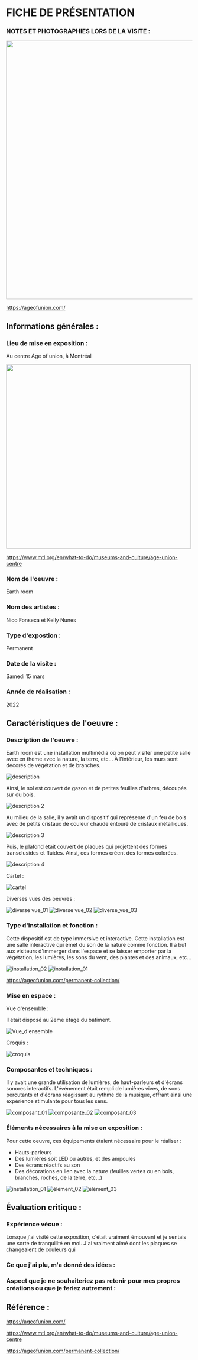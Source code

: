 # FICHE DE PRÉSENTATION


### NOTES ET PHOTOGRAPHIES LORS DE LA VISITE : 

<img src="https://github.com/MeenaAtai/H24_V11_inspirations_ATAI/assets/143361141/a62421d4-c3f6-4e18-be49-db99f387575e" width="700px">

https://ageofunion.com/

## Informations générales :

### Lieu de mise en exposition :

Au centre Age of union, à Montréal

<img src="https://github.com/MeenaAtai/H24_V11_inspirations_ATAI/assets/143361141/adb6e470-b2fd-4497-b02a-bbaeed57396a" width="500px">

https://www.mtl.org/en/what-to-do/museums-and-culture/age-union-centre

### Nom de l'oeuvre :

Earth room

### Nom des artistes :

Nico Fonseca et Kelly Nunes

### Type d'expostion :

Permanent

### Date de la visite :

Samedi 15 mars

### Année de réalisation :

2022

## Caractéristiques de l'oeuvre :

### Description de l'oeuvre :

Earth room est une installation multimédia où on peut visiter une petite salle avec en thème avec la nature, la terre, etc... 
À l'intérieur, les murs sont decorés de végétation et de branches. 

![description](https://github.com/MeenaAtai/H24_V11_inspirations_ATAI/assets/143361141/595a5743-c92d-4e09-800b-50f122172868)

Ainsi, le sol est couvert de gazon et de petites feuilles d'arbres, découpés sur du bois. 

![description 2](https://github.com/MeenaAtai/H24_V11_inspirations_ATAI/assets/143361141/b37d8d28-8e31-4aeb-9665-c28b12b48e41)

Au milieu de la salle, il y avait un dispositif qui représente d'un feu de bois avec de petits cristaux de couleur chaude entouré de cristaux métalliques.

![description 3](https://github.com/MeenaAtai/H24_V11_inspirations_ATAI/assets/143361141/cf747227-917a-40f7-a1dc-cb04dfebf26c)

Puis, le plafond était couvert de plaques qui projettent des formes transclusides et fluides. Ainsi, ces formes créent des formes colorées.

![description 4](https://github.com/MeenaAtai/H24_V11_inspirations_ATAI/assets/143361141/0a6a2d80-f302-43f2-9c15-0e3a24260ff4)

Cartel :

![cartel](https://github.com/MeenaAtai/H24_V11_inspirations_ATAI/assets/143361141/599bb788-e8ef-4f7e-8bef-ca1885c9f189)

Diverses vues des oeuvres :

![diverse vue_01](https://github.com/MeenaAtai/H24_V11_inspirations_ATAI/assets/143361141/f1f6938b-8352-4886-81b2-e83e304e8071)
![diverse vue_02](https://github.com/MeenaAtai/H24_V11_inspirations_ATAI/assets/143361141/631098f5-b8a9-451f-968b-7515dc7da594)
![diverse_vue_03](https://github.com/MeenaAtai/H24_V11_inspirations_ATAI/assets/143361141/1d4747e1-d661-4a9b-aa0a-8d6b78d87297)


### Type d'installation et fonction :

Cette dispositif est de type immersive et interactive. Cette installation est une salle interactive qui émet du son de la nature comme fonction. Il a but aux visiteurs d'immerger dans l'espace  et se laisser emporter par la végétation, les lumières, les sons du vent, des plantes et des animaux, etc...

![installation_02](https://github.com/MeenaAtai/H24_V11_inspirations_ATAI/assets/143361141/b512ff7c-a096-40d3-b1b4-cf1cfb3cdb52)
![installation_01](https://github.com/MeenaAtai/H24_V11_inspirations_ATAI/assets/143361141/0f544ebb-c9a8-4c29-a7f5-9292dbf9c756)

https://ageofunion.com/permanent-collection/

### Mise en espace :

Vue d'ensemble :

Il était disposé au 2eme étage du bâtiment.

![Vue_d'ensemble](https://github.com/MeenaAtai/H24_V11_inspirations_ATAI/assets/143361141/2b65976e-8eff-48ad-9883-c72e6dcf08ab)

Croquis :

![croquis](https://github.com/MeenaAtai/H24_V11_inspirations_ATAI/assets/143361141/f7ff12ad-509f-4c42-bab8-6e4464901825)

### Composantes et techniques :

Il y avait une grande utilisation de lumières, de haut-parleurs et d'écrans sonores interactifs. L'événement était rempli de lumières vives, de sons percutants et d'écrans réagissant au rythme de la musique, offrant ainsi une expérience stimulante pour tous les sens.

![composant_01](https://github.com/MeenaAtai/H24_V11_inspirations_ATAI/assets/143361141/853a6e5f-6c48-4273-a311-92516f75cf2e)
![composante_02](https://github.com/MeenaAtai/H24_V11_inspirations_ATAI/assets/143361141/37fc1972-d655-45cb-b7c0-0d7b9ce50ccb)
![composant_03](https://github.com/MeenaAtai/H24_V11_inspirations_ATAI/assets/143361141/16197721-9fd2-41e4-8587-9577183659c2)

### Éléments nécessaires à la mise en exposition :

Pour cette oeuvre, ces équipements étaient nécessaire pour le réaliser :
* Hauts-parleurs
* Des lumières soit LED ou autres, et des ampoules
* Des écrans réactifs au son
* Des décorations en lien avec la nature (feuilles vertes ou en bois, branches, roches, de la terre, etc...)

![installation_01](https://github.com/MeenaAtai/H24_V11_inspirations_ATAI/assets/143361141/d4961f4c-c821-480c-aba5-cdf277591af8)
![élément_02](https://github.com/MeenaAtai/H24_V11_inspirations_ATAI/assets/143361141/c0ea5cfa-b1d7-4b00-a0b8-07ad5803c45f)
![élément_03](https://github.com/MeenaAtai/H24_V11_inspirations_ATAI/assets/143361141/c227acec-3243-4a6d-8ada-6cf3a445f92a)

## Évaluation critique :

### Expérience vécue :

Lorsque j'ai visité cette exposition, c'était vraiment émouvant et je sentais une sorte de tranquilité en moi. J'ai vraiment aimé dont les plaques se changeaient de couleurs qui 

### Ce que j'ai plu, m'a donné des idées :



### Aspect que je ne souhaiteriez pas retenir pour mes propres créations ou que je feriez autrement :


## Référence :

https://ageofunion.com/

https://www.mtl.org/en/what-to-do/museums-and-culture/age-union-centre

https://ageofunion.com/permanent-collection/
